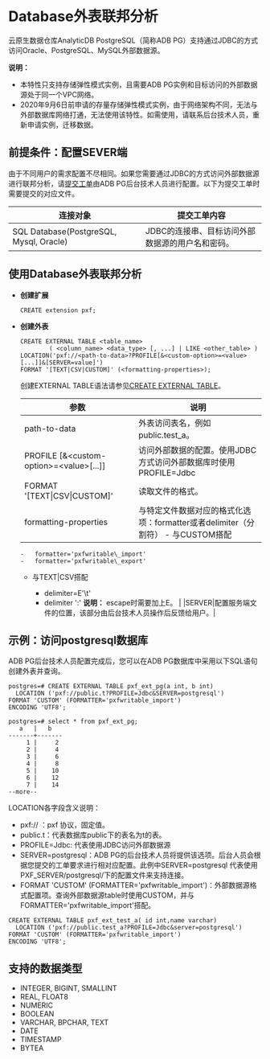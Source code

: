 # Database外表联邦分析

云原生数据仓库AnalyticDB PostgreSQL（简称ADB PG）支持通过JDBC的方式访问Oracle、PostgreSQL、MySQL外部数据源。

**说明：**

-   本特性只支持存储弹性模式实例，且需要ADB PG实例和目标访问的外部数据源处于同一个VPC网络。
-   2020年9月6日前申请的存量存储弹性模式实例，由于网络架构不同，无法与外部数据库网络打通，无法使用该特性。如需使用，请联系后台技术人员，重新申请实例，迁移数据。

## 前提条件：配置SEVER端

由于不同用户的需求配置不尽相同。如果您需要通过JDBC的方式访问外部数据源进行联邦分析，请[提交工单](https://workorder.console.aliyun.com/console.htm#/ticket/add?productCode=gpdb)由ADB PG后台技术人员进行配置。以下为提交工单时需要提交的对应文件。

|连接对象|提交工单内容|
|----|------|
|SQL Database\(PostgreSQL, Mysql, Oracle\)|JDBC的连接串、目标访问外部数据源的用户名和密码。|

## 使用Database外表联邦分析

-   **创建扩展**

    ```
    CREATE extension pxf; 
    ```


-   **创建外表**

    ```
    CREATE EXTERNAL TABLE <table_name>
            ( <column_name> <data_type> [, ...] | LIKE <other_table> )
    LOCATION('pxf://<path-to-data>?PROFILE[&<custom-option>=<value>[...]]&[SERVER=value]')
    FORMAT '[TEXT|CSV|CUSTOM]' (<formatting-properties>);
    ```

    创建EXTERNAL TABLE语法请参见[CREATE EXTERNAL TABLE](/intl.zh-CN/开发入门/SQL语法.md)。

    |参数|说明|
    |--|--|
    |path-to-data|外表访问表名，例如 public.test\_a。|
    |PROFILE \[&<custom-option\>=<value\>\[...\]\]|访问外部数据的配置。使用JDBC方式访问外部数据库时使用PROFILE=Jdbc |
    |FORMAT '\[TEXT\|CSV\|CUSTOM\]'|读取文件的格式。|
    |formatting-properties|与特定文件数据对应的格式化选项：formatter或者delimiter（分割符）    -   与CUSTOM搭配
        -   formatter='pxfwritable\_import'
        -   formatter='pxfwritable\_export'
    -   与TEXT\|CSV搭配

        -   delimiter=E'\\t'
        -   delimiter ':'
**说明：** escape时需要加上E。 |
    |SERVER|配置服务端文件的位置，该部分由后台技术人员操作后反馈给用户。|


## 示例：访问postgresql数据库

ADB PG后台技术人员配置完成后，您可以在ADB PG数据库中采用以下SQL语句创建外表并查询。

```
postgres=# CREATE EXTERNAL TABLE pxf_ext_pg(a int, b int)
  LOCATION ('pxf://public.t?PROFILE=Jdbc&SERVER=postgresql')
FORMAT 'CUSTOM' (FORMATTER='pxfwritable_import')
ENCODING 'UTF8';

postgres=# select * from pxf_ext_pg;
   a   |   b
-------+-------
     1 |     2
     2 |     4
     3 |     6
     4 |     8
     5 |    10
     6 |    12
     7 |    14
--more--      
```

LOCATION各字段含义说明：

-   pxf:// ：pxf 协议，固定值。
-   public.t：代表数据库public下的表名为t的表。
-   PROFILE=Jdbc: 代表使用JDBC访问外部数据源
-   SERVER=postgresql：ADB PG的后台技术人员将提供该选项。后台人员会根据您提交的工单要求进行相对应配置。此例中SERVER=postgresql 代表使用PXF\_SERVER/postgresql/下的配置文件来支持连接。
-   FORMAT 'CUSTOM' \(FORMATTER='pxfwritable\_import'\)：外部数据源格式配置项。查询外部数据源table时使用CUSTOM，并与FORMATTER='pxfwritable\_import'搭配。

```
CREATE EXTERNAL TABLE pxf_ext_test_a( id int,name varchar)
  LOCATION ('pxf://public.test_a?PROFILE=Jdbc&server=postgresql')
FORMAT 'CUSTOM' (FORMATTER='pxfwritable_import')
ENCODING 'UTF8';
```

## 支持的数据类型

-   INTEGER, BIGINT, SMALLINT
-   REAL, FLOAT8
-   NUMERIC
-   BOOLEAN
-   VARCHAR, BPCHAR, TEXT
-   DATE
-   TIMESTAMP
-   BYTEA

